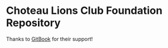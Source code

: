 # Choteau Lions Club Foundation Repository

Thanks to [GitBook](https://gitbook.io) for their support!

